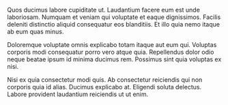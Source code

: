 Quos ducimus labore cupiditate ut. Laudantium facere eum est unde laboriosam. Numquam et veniam qui voluptate et eaque dignissimos. Facilis deleniti distinctio aliquid consequatur eos blanditiis. Et illo quia nemo itaque ab eum quas minus.
 Doloremque voluptate omnis explicabo totam itaque aut eum qui. Voluptas corporis modi consequatur porro vero atque quia. Repellendus dolor odio neque beatae ipsum id minima ducimus rem. Possimus sint quia voluptas ex nisi.
 Nisi ex quia consectetur modi quis. Ab consectetur reiciendis qui non corporis quia id alias. Ducimus explicabo at. Eligendi soluta delectus. Labore provident laudantium reiciendis ut ut enim.